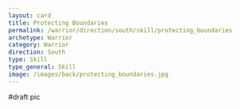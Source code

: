 ```yaml
---
layout: card
title: Protecting Boundaries
permalink: /warrior/direction/south/skill/protecting_boundaries
archetype: Warrior
category: Warrior
direction: South
type: Skill
type_general: Skill
image: /images/back/protecting_boundaries.jpg
---
```

#draft pic
